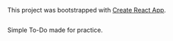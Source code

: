 This project was bootstrapped with [Create React App](https://github.com/facebook/create-react-app).

##

Simple To-Do made for practice.

